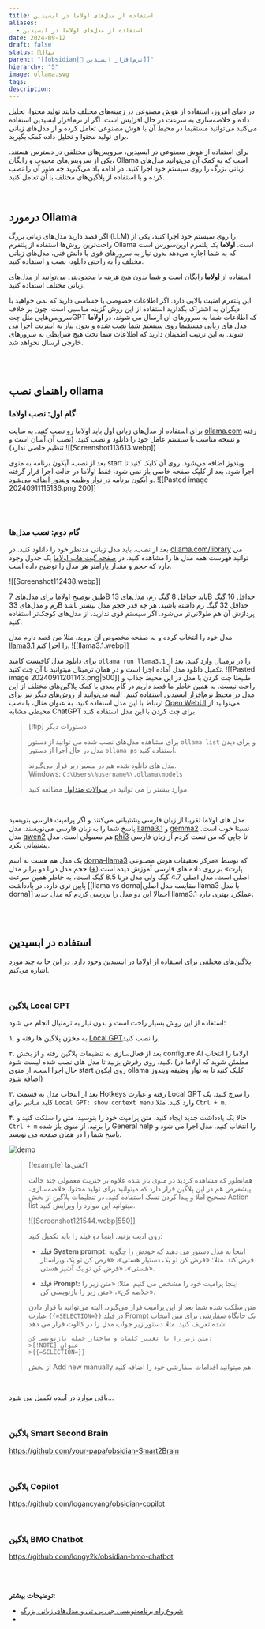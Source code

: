 ```yaml
---
title: استفاده از مدل‌های اولاما در ابسیدین
aliases:
  - استفاده از مدل‌های اولاما در ابسیدین
date: 2024-09-12
draft: false
status: 🌱نهال
parent: "[[obsidian|🔮 نرم‌افزار ابسیدین]]"
hierarchy: "5"
image: ollama.svg
tags: 
description:
---
```

در دنیای امروز، استفاده از هوش مصنوعی در زمینه‌های مختلف مانند تولید محتوا، تحلیل داده و خلاصه‌سازی به سرعت در حال افزایش است. اگر از نرم‌افزار ابسیدین استفاده می‌کنید می‌توانید مستقیما در محیط آن با هوش مصنوعی تعامل کرده و از مدل‌های زبانی برای تولید محتوا و تحلیل داده کمک بگیرید.

برای استفاده از هوش مصنوعی در ابسیدین، سرویس‌های مختلفی در دسترس هستند. یکی از سرویس‌های محبوب و رایگان، Ollama است که به کمک آن می‌توانید مدل‌های زبانی بزرگ را روی سیستم خود اجرا کنید. در ادامه یاد می‌گیرید چه طور آن را نصب کرده و با استفاده از پلاگین‌های مختلف با آن تعامل کنید.

<br/>

## درمورد Ollama
اگر قصد دارید مدل‌های زبانی بزرگ (LLM) را روی سیستم خود اجرا کنید، یکی از راحت‌ترین روش‌ها استفاده از پلتفرم Ollama است. **اولاما** یک پلتفرم اوپن‌سورس است که به شما اجازه می‌دهد بدون نیاز به سرور‌های قوی یا دانش فنی، مدل‌های زبانی مختلف را به راحتی دانلود، نصب و استفاده کنید.


 استفاده از **اولاما** رایگان است و شما بدون هیچ هزینه یا محدودیتی می‌توانید از مدل‌های زبانی مختلف استفاده کنید. 
 
 این پلتفرم امنیت بالایی دارد. اگر اطلاعات خصوصی یا حساسی دارید که نمی خواهید با دیگران به اشتراک بگذارید استفاده از این روش گزینه مناسبی است. چون بر خلاف سرویس‌هایی مثل چتGPT که اطلاعات شما به سرورهای آن ارسال می شوند، در **اولاما** مدل های زبانی مستقیما روی سیستم شما نصب شده و بدون نیاز به اینترنت اجرا می شوند. به این ترتیب اطمینان دارید که اطلاعات شما تحت هیچ شرایطی به سرورهای خارجی ارسال نخواهد شد.

<br/><br/>

## راهنمای نصب ollama
### گام اول: نصب اولاما
برای استفاده از مدل‌های زبانی اول باید اولاما رو نصب کنید. به سایت [ollama.com](https://ollama.com/) رفته و نسخه مناسب با سیستم عامل خود را دانلود و نصب کنید. (نصب آن آسان است و تنظیم خاصی ندارد)
![[Screenshot113613.webp]]

بعد از نصب، آیکون برنامه به منوی start ویندوز اضافه می‌شود. روی آن کلیک کنید تا اجرا شود. بعد از کلیک صفحه خاصی باز نمی شود، فقط اولاما در حالت اجرا قرار گرفته و آیکون برنامه در نوار وظیفه ویندوز اضافه می‌شود.
![[Pasted image 20240911115136.png|200]]

<br/><br/>

### گام دوم: نصب مدل‌ها
بعد از نصب، باید مدل زبانی مدنظر خود را دانلود کنید. در [ollama.com/library](https://ollama.com/library "ollama model library") می توانید فهرست همه مدل ها را مشاهده کنید. در [صفحه گیت هاب اولاما](https://github.com/ollama/ollama) یک جدول وجود دارد که حجم و مقدار پارامتر هر مدل را توضیح داده است.

![[Screenshot112438.webp]]

طبق توضیح اولاما برای مدل‌های 7B باید حداقل 8 گیگ رم، مدل‌های 13B حداقل 16 گیگ رم و مدل‌های 33B حداقل 32 گیگ رم داشته باشید. هر چه قدر حجم مدل بیشتر باشد پردازش آن هم طولانی‌تر می‌شود. اگر سیستم قوی ندارید، از مدل‌های کوچک‌تر استفاده کنید.

مدل خود را انتخاب کرده و به صفحه مخصوص آن بروید. مثلا من قصد دارم مدل [llama3.1](https://ollama.com/library/llama3.1) را اجرا کنم.
![[llama3.1.webp]]
 
 برای دانلود مدل کافیست کامند `ollama run llama3.1` را در ترمینال وارد کنید. بعد از تکمیل دانلود مدل آماده اجرا است و در همان ترمینال میتوانید با آن چت کنید. 
 ![[Pasted image 20240911201143.png|500]]
 طبیعتا چت کردن با مدل در این محیط جذاب و راحت نیست. به همین خاطر ما قصد داریم در گام بعدی با کمک پلاگین‌های مختلف از این مدل در محیط نرم‌افزار ابسیدین استفاده کنیم. البته می‌توانید از روش‌های دیگر نیز برای ارتباط با این مدل استفاده کنید. به عنوان مثال، با نصب [Open WebUI](https://github.com/open-webui/open-webui) می‌توانید از محیطی مشابه ChatGPT برای چت کردن با این مدل استفاده کنید.

 > [!tip] دستورات دیگر
 > 
> برای مشاهده مدل‌های نصب شده می توانید از دستور `ollama list` و برای دیدن مدل در حال اجرا از دستور `ollama ps` استفاده کنید.
> 
> مدل های دانلود شده هم در مسیر زیر قرار می‌گیرند.
> Windows: `C:\Users\%username%\.ollama\models`
> 
> موارد بیشتر را می توانید در [سوالات متداول](https://github.com/ollama/ollama/blob/main/docs/faq.md) مطالعه کنید.

<br/>

مدل های اولاما تقریبا از زبان فارسی پشتیبانی می‌کنند و اگر پرامپت فارسی بنویسید پاسخ شما را به زبان فارسی می‌نویسند. مدل [llama3.1](https://ollama.com/library/llama3.1) و  [gemma2](https://ollama.com/library/gemma2) نسبتا خوب است. مدل [qwen2](https://ollama.com/library/qwen2) هم معمولی است. مدل [phi3](https://ollama.com/library/phi3) تا جایی که من تست کردم از زبان فارسی پشتیبانی نکرد.

یک مدل هم هست به اسم [dorna-llama3](https://ollama.com/partai/dorna-llama3) که توسط «مرکز تحقیقات هوش مصنوعی پارت» بر روی داده های فارسی آموزش دیده است.([+](https://partdp.ai/blog/dorna/))  حجم مدل درنا دو برابر مدل اصلی است. مدل اصلی 4.7 گیگ ولی مدل درنا 8.5 گیگ است، به خاطر همین سرعت پایین تری دارد. در یادداشت [[llama vs dorna|مقایسه مدل اصلی llama3 با مدل dorna]] اجمالا این دو مدل را بررسی کردم که مدل جدید llama3.1 عملکرد بهتری دارد.

<br/><br/>

## استفاده در ابسیدین
پلاگین‌های مختلفی برای استفاده از اولاما در ابسیدین وجود دارد. در این جا به چند مورد اشاره می‌کنم.

<br/>

### پلاگین Local GPT
استفاده از این روش بسیار راحت است و بدون نیاز به ترمنیال انجام می شود:

۱. به مخزن پلاگین ها رفته و [Local GPT](https://obsidian.md/plugins?id=local-gpt)را نصب کنید.

۲. بعد از فعال‌سازی به تنظیمات پلاگین رفته و از بخش configure Ai اولاما را انتخاب کنید. روی رفرش بزنید تا مدل های نصب شده لیست شود. (مطمئن شوید که اولاما در حال اجرا است، از منوی start روی آیکون ollama کلیک کنید تا به نوار وظیفه ویندوز اضافه شود)

۳. بعد از انتخاب مدل به قسمت Hotkeys رفته و عبارت Local GPT را سرچ کنید. یک کلید میانبر برای `Local GPT: show context menu` وارد کنید. مثلا `Ctrl + m`. 

۴. حالا یک یادداشت جدید ایجاد کنید. متن پرامپت خود را بنوسید. متن را سلکت کنید و `Ctrl + m` را بزنید. از منوی باز شده General help را انتخاب کنید. مدل اجرا می شود و پاسخ شما را در همان صفحه می نویسد.

![demo](https://github.com/pfrankov/obsidian-local-gpt/assets/584632/724d4399-cb6c-4531-9f04-a1e5df2e3dad)


> [!example] اکشن‌ها
> 
> همانطور که مشاهده کردید در منوی باز شده علاوه بر جنریت معمولی چند حالت پیشفرض هم در این پلاگین قرار دارد که میتوانید برای تولید محتوا، خلاصه‌سازی، تصحیح املا و پیدا کردن تسک‌ استفاده کنید. در تنظیمات پلاگین از بخش Action list  میتوانید این موارد را ویرایش کنید. 
> 
> ![[Screenshot121544.webp|550]]
> 
> روی ادیت بزنید. اینجا دو فیلد را باید تکمیل کنید:
> 
> - **فیلد System prompt:** اینجا به مدل دستور می دهید که خودش را چگونه فرض کند. مثلا: «فرض کن تو یک دستیار هستی»، «فرض کن تو یک ویراستار هستی»، «فرض کن تو یک آشپز هستی».
> 
> - **فیلد Prompt:** اینجا پرامپت خود را مشخص می کنیم. مثلا: «متن زیر را خلاصه کن»، «متن زیر را بازنویسی کن».
> 
> متن سلکت شده شما بعد از این پرامپت قرار می‌گیرد. البته می‌توانید با قرار دادن عبارت `{{=SELECTION=}}` در فیلد Prompt یک جایگاه سفارشی برای متن انتخاب شده تعریف کنید. مثلا دستور زیر جواب مدل را در کالوت قرار می دهد:
> ```
> متن زیر را با تغییر کلمات و ساختار جمله بازنویسی کن:
> >[!NOTE] عنوان
> >{{=SELECTION=}}
>```
>
> از بخش Add new manually هم میتوانید اقدامات سفارشی خود را اضافه کنید.

<br/>

باقی موارد در آینده تکمیل می شود...

<br/>

### پلاگین Smart Second Brain
https://github.com/your-papa/obsidian-Smart2Brain

<br/>

### پلاگین Copilot

https://github.com/logancyang/obsidian-copilot

<br/>

### پلاگین BMO Chatbot
https://github.com/longy2k/obsidian-bmo-chatbot


<br/><br/>

**توضیحات بیشتر:**
- [شروع راه برنامه‌نویسی جی پی تی و مدل‌های زبانی بزرگ](https://www.youtube.com/watch?v=FRRndyC3kyM&t=1277s)
- 